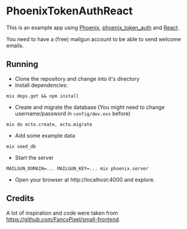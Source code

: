 # PhoenixTokenAuthReact

This is an example app using [Phoenix](http://www.phoenixframework.org), [phoenix_token_auth](https://github.com/manukall/phoenix_token_auth) and [React](https://facebook.github.io/react/index.html).

You need to have a (free) mailgun account to be able to send welcome emails.

## Running

* Clone the repository and change into it's directory
* Install dependencies:
```Shell
mix deps.get && npm install
```
* Create and migrate the database (You might need to change username/password in `config/dev.exs` before)
```Shell
mix do ecto.create, ecto.migrate
```
* Add some example data
```Shell
mix seed_db
```
* Start the server
```Shell
MAILGUN_DOMAIN=... MAILGUN_KEY=... mix phoenix.server
```
* Open your browser at http://localhost:4000 and explore.

## Credits
A lot of inspiration and code were taken from https://github.com/FancyPixel/small-frontend.
